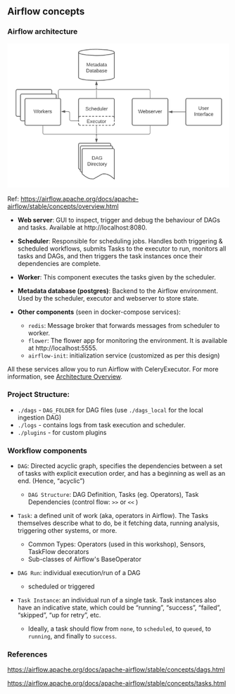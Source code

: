 ## Airflow concepts


### Airflow architecture
![](arch-diag-airflow.png)

Ref: https://airflow.apache.org/docs/apache-airflow/stable/concepts/overview.html

* **Web server**:
GUI to inspect, trigger and debug the behaviour of DAGs and tasks. 
Available at http://localhost:8080.

* **Scheduler**:
Responsible for scheduling jobs. Handles both triggering & scheduled workflows, submits Tasks to the executor to run, monitors all tasks and DAGs, and
then triggers the task instances once their dependencies are complete.

* **Worker**:
This component executes the tasks given by the scheduler.

* **Metadata database (postgres)**:
Backend to the Airflow environment. Used by the scheduler, executor and webserver to store state.

* **Other components** (seen in docker-compose services):
    * `redis`: Message broker that forwards messages from scheduler to worker.
    * `flower`: The flower app for monitoring the environment. It is available at http://localhost:5555.
    * `airflow-init`: initialization service (customized as per this design)

All these services allow you to run Airflow with CeleryExecutor. 
For more information, see [Architecture Overview](https://airflow.apache.org/docs/apache-airflow/stable/concepts/overview.html).


### Project Structure:

* `./dags` - `DAG_FOLDER` for DAG files (use `./dags_local` for the local ingestion DAG)
* `./logs` - contains logs from task execution and scheduler.
* `./plugins` - for custom plugins


### Workflow components

* `DAG`: Directed acyclic graph, specifies the dependencies between a set of tasks with explicit execution order, and has a beginning as well as an end. (Hence, “acyclic”)
    * `DAG Structure`: DAG Definition, Tasks (eg. Operators), Task Dependencies (control flow: `>>` or `<<` )
    
* `Task`: a defined unit of work (aka, operators in Airflow). The Tasks themselves describe what to do, be it fetching data, running analysis, triggering other systems, or more.
    * Common Types: Operators (used in this workshop), Sensors, TaskFlow decorators
    * Sub-classes of Airflow's BaseOperator

* `DAG Run`: individual execution/run of a DAG
    * scheduled or triggered

* `Task Instance`: an individual run of a single task. Task instances also have an indicative state, which could be “running”, “success”, “failed”, “skipped”, “up for retry”, etc.
    * Ideally, a task should flow from `none`, to `scheduled`, to `queued`, to `running`, and finally to `success`.


### References

https://airflow.apache.org/docs/apache-airflow/stable/concepts/dags.html

https://airflow.apache.org/docs/apache-airflow/stable/concepts/tasks.html

